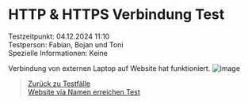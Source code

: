 # HTTP & HTTPS Verbindung Test  
Testzeitpunkt:          04.12.2024 11:10  
Testperson:             Fabian, Bojan und Toni  
Spezielle Informationen: Keine  



Verbindung von externen Laptop auf Website hat funktioniert.
![image](https://github.com/user-attachments/assets/9860b031-f38a-4caf-8e18-3c0c6e50ee7d)







> [Zurück zu Testfälle](Testfaelle.md)  
> [Website via Namen erreichen Test](Testfall2.md)
